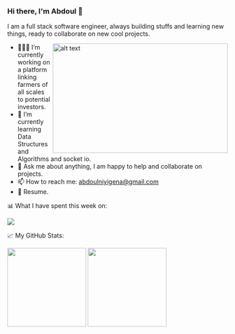 ### Hi there, I'm Abdoul 👋

I am a full stack software engineer, always building stuffs and learning new things, ready to collaborate on new cool projects.

<img align="right" src="https://raw.githubusercontent.com/Gapur/Gapur/master/coding.gif" alt="alt text" width="400" height="250">

- 👨🏻‍💻 I’m currently working on a platform linking farmers of all scales to potential investors.
- 🚀 I’m currently learning Data Structures and Algorithms and socket io.              
- 💬 Ask me about anything, I am happy to help and collaborate on projects.
- 📫 How to reach me: abdoulniyigena@gmail.com
- 📝 Resume.

📊 What I have spent this week on:

<img src="https://github-readme-stats.vercel.app/api/wakatime?username=AbdoulNuru"/>

📈 My GitHub Stats:

<img height="180em" src="https://github-readme-stats.vercel.app/apiusername=AbdoulNuru&show_icons=true&hide_border=true&&count_private=true&include_all_commits=true"/> <img height="180em" src="https://github-readme-stats.vercel.app/api/top-langs/?username=AbdoulNuru&layout=compact"/>
